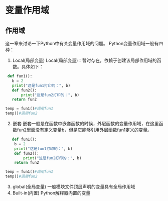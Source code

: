# 变量作用域

## 作用域

这一章来讨论一下Python中有关变量作用域的问题。
Python变量作用域一般有四种：

1. Local(局部变量)
  Local(局部变量)：暂时存在，依赖于创建该局部作用域的函数。具体如下：

 ```python
  def fun1():
    b = 2
    print("这是fun1打印的：", b)
    def fun2():
        print("这是fun2打印的：", b)
    return fun2
 
temp = fun1()#调用fun1
temp()#调用fun2
 ```

2. 嵌套
   嵌套一般是在函数中嵌套函数的时候，外层函数的变量作用域，在这里函数fun2里面没有定义变量b，但是它能够引用外层函数fun1定义的变量。

```python
   def fun1():
    b = 2
    print("这是fun1打印的：", b)
    def fun2():
        print("这是fun2打印的：", b)
    return fun2

temp = fun1()#调用fun1
temp()#调用fun2

```

3. global(全局变量)
一般模块文件顶层声明的变量具有全局作用域
4. Built-in(内置)
Python解释器内置的变量

